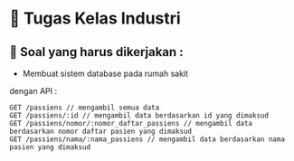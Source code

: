 # 📖 Tugas Kelas Industri
## 📄 Soal yang harus dikerjakan :
- Membuat sistem database pada rumah sakit

dengan API :
```
GET /passiens // mengambil semua data
GET /passiens/:id // mengambil data berdasarkan id yang dimaksud
GET /passiens/nomor/:nomor_daftar_passiens // mengambil data berdasarkan nomor daftar pasien yang dimaksud
GET /passiens/nama/:nama_passiens // mengambil data berdasarkan nama pasien yang dimaksud
